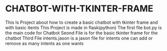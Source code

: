 # CHATBOT-WITH-TKINTER-FRAME
This Is Project about how to create a basic chatbot with tkinter frame and with basic itents 
This Project is made in flask(python)
The first file bot.py is the main code for Chatbot
Seond File is for the basic tkinter frame for the chatbot
Third File intents.jason is a jason file for intents one can add or remove as many intents as one wants
